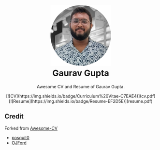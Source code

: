 <h1 align="center">
    <img alt="GG" src="https://github.com/airwarriorg91/Awesome-CV/raw/master/gaurav-circle.jpg" width="200px" height="200px" />
  <br />
  Gaurav Gupta
</h1>

<p align="center">
  Awesome CV and Resume of Gaurav Gupta.
</p>

<p align="center">
  [![CV](https://img.shields.io/badge/Curriculum%20Vitae-C7EAE4)](cv.pdf)
  [![Resume](https://img.shields.io/badge/Resume-EF2D5E)](resume.pdf)
</p>


## Credit
Forked from [Awesome-CV](https://github.com/posquit0/Awesome-CV)
- [posquit0](https://github.com/posquit0)
- [OJFord](https://github.com/OJFord)

